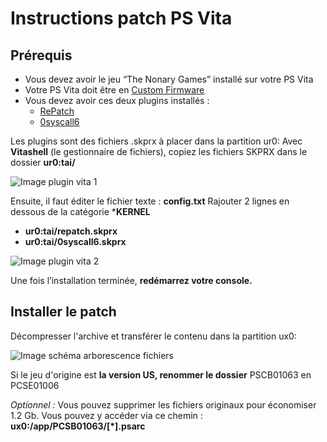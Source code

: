 # Instructions patch PS Vita

## Prérequis

- Vous devez avoir le jeu “The Nonary Games” installé sur votre PS Vita
- Votre PS Vita doit être en [Custom Firmware](https://enso.henkaku.xyz/)
- Vous devez avoir ces deux plugins installés :
    - [RePatch](https://github.com/dots-tb/rePatch-reDux0/releases)
    - [0syscall6](https://github.com/SKGleba/0syscall6/releases)

Les plugins sont des fichiers .skprx à placer dans la partition ur0:
Avec **Vitashell** (le gestionnaire de fichiers), copiez les fichiers SKPRX dans le dossier **ur0:tai/**

![Image plugin vita 1](/assets/jeu/999/jeufr/installation/plugin_vita_1.webp)

Ensuite, il faut éditer le fichier texte : **config.txt**
Rajouter 2 lignes en dessous de la catégorie ***KERNEL**
- **ur0:tai/repatch.skprx**
- **ur0:tai/0syscall6.skprx**

![Image plugin vita 2](/assets/jeu/999/jeufr/installation/plugin_vita_2.webp)

Une fois l’installation terminée, **redémarrez votre console.**

## Installer le patch

Décompresser l'archive et transférer le contenu dans la partition ux0:

![Image schéma arborescence fichiers](/assets/jeu/999/jeufr/installation/patch_vita_1.webp)

Si le jeu d'origine est **la version US, renommer le dossier** PSCB01063 en PCSE01006

*Optionnel :* Vous pouvez supprimer les fichiers originaux pour économiser 1.2 Gb. Vous pouvez y accéder via ce chemin :  **ux0:/app/PCSB01063/[*].psarc**
